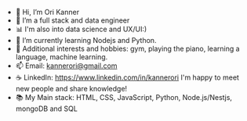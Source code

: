 - 👋 Hi, I’m Ori Kanner
- 👀 I’m a full stack and data engineer 
- :bar_chart: I'm also into data science and UX/UI:)
- 🌱 I’m currently learning Nodejs and Python.
- :art: Additional interests and hobbies: gym, playing the piano, learning a language, machine learning.
- 📫 Email: kannerori@gmail.com
- :coffee: LinkedIn: https://www.linkedin.com/in/kannerori I'm happy to meet new people and share knowledge!
- :books: My Main stack: HTML, CSS, JavaScript, Python, Node.js/Nestjs, mongoDB and SQL
